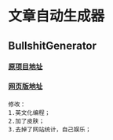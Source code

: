 # 文章自动生成器
## BullshitGenerator

#### [原项目地址](https://github.com/menzi11/BullshitGenerator)
#### [网页版地址](https://github.com/suulnnka/BullshitGenerator)

```
修改：
1.英文化编程；
2.加了皮肤；
3.去掉了网站统计，自己娱乐；

```